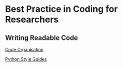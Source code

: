 # Best Practice in Coding for Researchers

## Writing Readable Code

[Code Organisation](lessons/writing_readable_code/code_organisation.md)

[Python Style Guides](lessons/writing_readable_code/python_style_guides.md)

